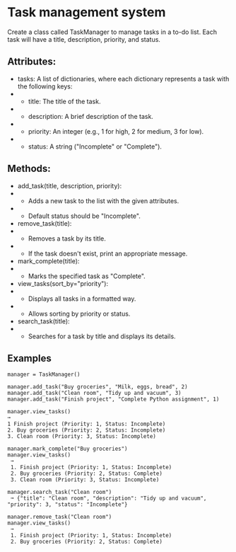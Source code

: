 # Task management system

Create a class called TaskManager to manage tasks in a to-do list. Each task will have a title, description, priority, and status.

## Attributes:
* tasks: A list of dictionaries, where each dictionary represents a task with the following keys:
* * title: The title of the task.
* * description: A brief description of the task.
* * priority: An integer (e.g., 1 for high, 2 for medium, 3 for low).
* * status: A string ("Incomplete" or "Complete").

## Methods:
* add_task(title, description, priority):
* * Adds a new task to the list with the given attributes.
* * Default status should be "Incomplete".
* remove_task(title):
* * Removes a task by its title.
* * If the task doesn't exist, print an appropriate message.
* mark_complete(title):
* * Marks the specified task as "Complete".
* view_tasks(sort_by="priority"):
* * Displays all tasks in a formatted way.
* * Allows sorting by priority or status.
* search_task(title):
* * Searches for a task by title and displays its details.

## Examples
```
manager = TaskManager()

manager.add_task("Buy groceries", "Milk, eggs, bread", 2)
manager.add_task("Clean room", "Tidy up and vacuum", 3)
manager.add_task("Finish project", "Complete Python assignment", 1)

manager.view_tasks()
➞ 
1 Finish project (Priority: 1, Status: Incomplete)
2. Buy groceries (Priority: 2, Status: Incomplete)
3. Clean room (Priority: 3, Status: Incomplete)

manager.mark_complete("Buy groceries")
manager.view_tasks()
 ➞ 
 1. Finish project (Priority: 1, Status: Incomplete)
 2. Buy groceries (Priority: 2, Status: Complete)
 3. Clean room (Priority: 3, Status: Incomplete)

manager.search_task("Clean room")
 ➞ {"title": "Clean room", "description": "Tidy up and vacuum", "priority": 3, "status": "Incomplete"}

manager.remove_task("Clean room")
manager.view_tasks()
 ➞ 
 1. Finish project (Priority: 1, Status: Incomplete)
 2. Buy groceries (Priority: 2, Status: Complete)
```